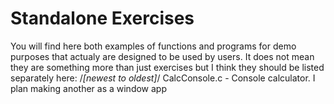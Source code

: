 # Standalone Exercises
You will find here both examples of functions and programs for demo purposes that actualy are designed to be used by users.
It does not mean they are something more than just exercises but I think they should be listed separately here:
/*[newest to oldest]*/
CalcConsole.c - Console calculator. I plan making another as a window app
